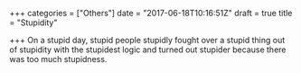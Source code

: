 +++
categories = ["Others"]
date = "2017-06-18T10:16:51Z"
draft = true
title = "Stupidity"

+++
On a stupid day, stupid people stupidly fought over a stupid thing out of stupidity with the stupidest logic and turned out stupider because there was too much stupidness.